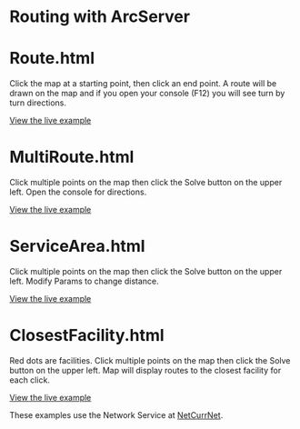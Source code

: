 # Routing with ArcServer

# Route.html

Click the map at a starting point, then click an end point. A route will be drawn on the map and if you open your console (F12) you will see turn by turn directions. 

[View the live example](http://municipaldevelopment.github.io/Routing/route.html)

# MultiRoute.html

Click multiple points on the map then click the Solve button on the upper left. Open the console for directions.

[View the live example](http://municipaldevelopment.github.io/Routing/MultiRoute.html)


# ServiceArea.html

Click multiple points on the map then click the Solve button on the upper left. Modify Params to change distance.

[View the live example](http://municipaldevelopment.github.io/Routing/ServiceArea.html)

# ClosestFacility.html

Red dots are facilities. Click multiple points on the map then click the Solve button on the upper left. Map will display routes to the closest facility for each click.

[View the live example](http://municipaldevelopment.github.io/Routing/ClosestFacility.html)


These examples use the Network Service at [NetCurrNet](http://gisdmd.cabq.gov/dmdview/rest/services/NetworkRouteServiceFacility/NAServer). 
